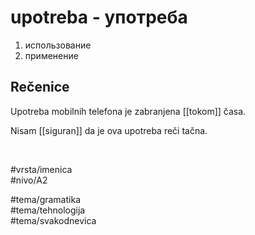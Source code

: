# upotreba - употреба

1. использование  
2. применение

## Rečenice

Upotreba mobilnih telefona je zabranjena [[tokom]] časa.

Nisam [[siguran]] da je ova upotreba reči tačna.

<br>

#vrsta/imenica  
#nivo/A2  

#tema/gramatika  
#tema/tehnologija  
#tema/svakodnevica
